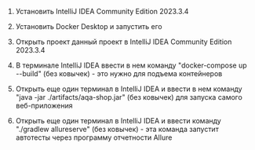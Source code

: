 1. Установить IntelliJ IDEA Community Edition 2023.3.4

2. Установить Docker Desktop и запустить его

3. Открыть проект данный проект в IntelliJ IDEA Community Edition 2023.3.4

4. В терминале IntelliJ IDEA ввести в нем команду "docker-compose up --build" (без ковычек) - это нужно для подъема контейнеров

5. Открыть еще один терминал в IntelliJ IDEA и ввести в нем команду "java -jar ./artifacts/aqa-shop.jar" (без ковычек) для запуска самого веб-приложения

6. Открыть еще один терминал в IntelliJ IDEA и ввести команду "./gradlew allureserve" (без ковычек) - эта команда запустит автотесты через программу отчетности Allure


